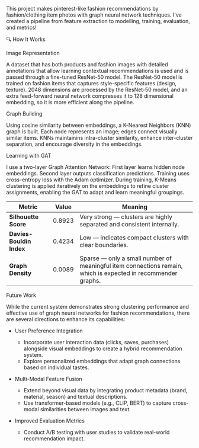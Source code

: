 This project makes pinterest-like fashion recommendations by fashion/clothing item photos with graph neural network techniques. I've created a pipeline from feature extraction to modelling, training, evaluation, and metrics! 

🔍 How It Works

Image Representation

A dataset that has both products and fashion images with detailed annotations that allow learning contextual recommendations is used and is passed through a fine-tuned ResNet-50 model. The ResNet-50 model is trained on fashion items that captures style-specific features (design, texture). 2048 dimensions are processed by the ResNet-50 model, and an extra feed-forward neural network compresses it to 128 dimensional embedding, so it is more efficient along the pipeline. 

Graph Building

Using cosine similarity between embeddings, a K-Nearest Neighbors (KNN) graph is built.
Each node represents an image; edges connect visually similar items.
KNNs maintainins intra-cluster similarity, enhance inter-cluster separation, and encourage diversity in the embeddings. 

Learning with GAT

I use a two-layer Graph Attention Network: 
First layer learns hidden node embeddings.
Second layer outputs classification predictions.
Training uses cross-entropy loss with the Adam optimizer.
During training, K-Means clustering is applied iteratively on the embeddings to refine cluster assignments, enabling the GAT to adapt and learn meaningful groupings. 


| Metric                   | Value  | Meaning                                                                                                      |
| ------------------------ | ------ | ------------------------------------------------------------------------------------------------------------ |
| **Silhouette Score**     | 0.8923 | Very strong — clusters are highly separated and consistent internally.                                       |
| **Davies-Bouldin Index** | 0.4234 | Low — indicates compact clusters with clear boundaries.                                                      |
| **Graph Density**        | 0.0089 | Sparse — only a small number of meaningful item connections remain, which is expected in recommender graphs. |

Future Work

While the current system demonstrates strong clustering performance and effective use of graph neural networks for fashion recommendations, there are several directions to enhance its capabilities:
- User Preference Integration
  - Incorporate user interaction data (clicks, saves, purchases) alongside visual embeddings to create a hybrid recommendation system.
  - Explore personalized embeddings that adapt graph connections based on individual tastes.

- Multi-Modal Feature Fusion
  - Extend beyond visual data by integrating product metadata (brand, material, season) and textual descriptions.
  - Use transformer-based models (e.g., CLIP, BERT) to capture cross-modal similarities between images and text.
- Improved Evaluation Metrics
  - Conduct A/B testing with user studies to validate real-world recommendation impact.
